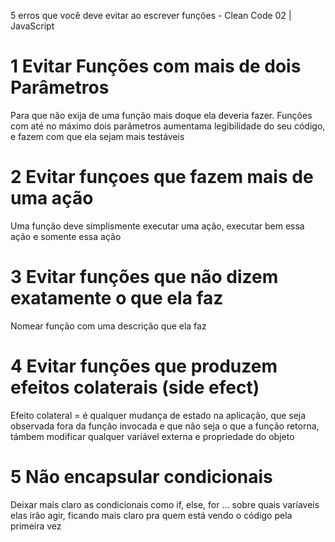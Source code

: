5 erros que você deve evitar ao escrever funções - Clean Code 02 | JavaScript

# 1 Evitar Funções com mais de dois Parâmetros

Para que não exija de uma função mais doque ela deveria fazer.
Funções com até no máximo dois parãmetros aumentama legibilidade do seu código, e fazem com que ela sejam mais testáveis

# 2 Evitar funçoes que fazem mais de uma ação

Uma função deve simplismente executar uma ação, executar bem essa ação e somente essa ação

# 3 Evitar funções que não dizem exatamente o que ela faz

Nomear função com uma descrição que ela faz

# 4 Evitar funções que produzem efeitos colaterais (side efect)

Efeito colateral = é qualquer mudança de estado na aplicação, que seja observada fora da função invocada e que não seja o que a função retorna, támbem modificar qualquer variável externa e propriedade do objeto

# 5 Não encapsular condicionais

Deixar mais claro as condicionais como if, else, for ... sobre quais varíaveis elas irão agir, ficando mais claro pra quem está vendo o código pela primeira vez
